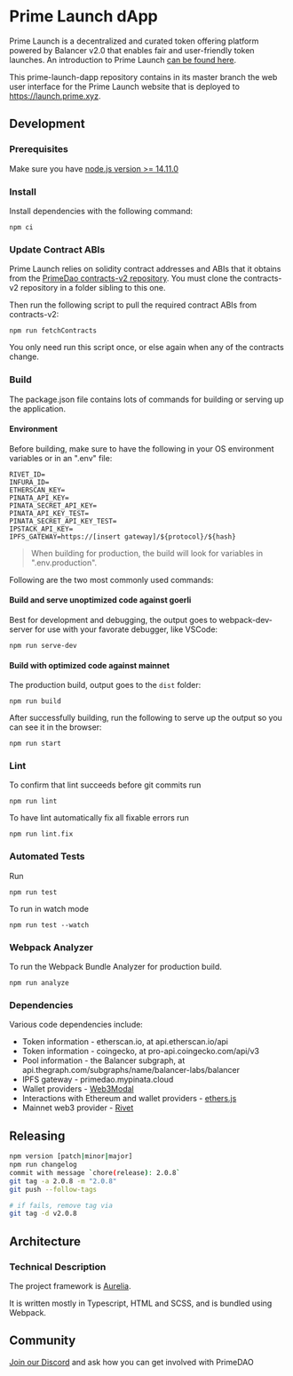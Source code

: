 # Prime Launch dApp
Prime Launch is a decentralized and curated token offering platform powered by Balancer v2.0 that enables fair and user-friendly token launches. An introduction to Prime Launch [can be found here](https://medium.com/primedao/introducing-prime-launch-c423e702dda9).

This prime-launch-dapp repository contains in its master branch the web user interface for the Prime Launch website that is deployed to https://launch.prime.xyz.

## Development

### Prerequisites
Make sure you have [node.js version >= 14.11.0](https://nodejs.org/en/)

### Install
Install dependencies with the following command:
```
npm ci
```
### Update Contract ABIs
Prime Launch relies on solidity contract addresses and ABIs that it obtains from the [PrimeDao contracts-v2 repository](https://github.com/PrimeDAO/contracts-v2). You must clone the contracts-v2 repository in a folder sibling to this one.

Then run the following script to pull the required contract ABIs from contracts-v2:
```
npm run fetchContracts
```
You only need run this script once, or else again when any of the contracts change.

### <a name="build"></a> Build
The package.json file contains lots of commands for building or serving up the application.

#### Environment
Before building, make sure to have the following in your OS environment variables or in an ".env" file:
```
RIVET_ID=
INFURA_ID=
ETHERSCAN_KEY=
PINATA_API_KEY=
PINATA_SECRET_API_KEY=
PINATA_API_KEY_TEST=
PINATA_SECRET_API_KEY_TEST=
IPSTACK_API_KEY=
IPFS_GATEWAY=https://[insert gateway]/${protocol}/${hash}
```
>When building for production, the build will look for variables in ".env.production".

Following are the two most commonly used commands:

#### Build and serve unoptimized code against goerli
Best for development and debugging, the output goes to webpack-dev-server for use with your favorate debugger, like VSCode:
```
npm run serve-dev
```
#### Build with optimized code against mainnet
The production build, output goes to the `dist` folder:
```
npm run build
```
After successfully building, run the following to serve up the output so you can see it in the browser:
```
npm run start
```
### Lint
To confirm that lint succeeds before git commits run
```
npm run lint
```
To have lint automatically fix all  fixable errors run
```
npm run lint.fix
```
### Automated Tests
Run
```
npm run test
```
To run in watch mode
```
npm run test --watch
```
### Webpack Analyzer
To run the Webpack Bundle Analyzer for production build.
```
npm run analyze
```
### Dependencies
Various code dependencies include:
* Token information - etherscan.io, at api.etherscan.io/api
* Token information - coingecko, at pro-api.coingecko.com/api/v3
* Pool information - the Balancer subgraph, at api.thegraph.com/subgraphs/name/balancer-labs/balancer
* IPFS gateway - primedao.mypinata.cloud
* Wallet providers - [Web3Modal](https://github.com/Web3Modal/web3modal)
* Interactions with Ethereum and wallet providers - [ethers.js](https://docs.ethers.io/v5/)
* Mainnet web3 provider - [Rivet](https://rivet.cloud/)

## Releasing
```bash
npm version [patch|minor|major]
npm run changelog
commit with message `chore(release): 2.0.8`
git tag -a 2.0.8 -m "2.0.8"
git push --follow-tags

# if fails, remove tag via
git tag -d v2.0.8
```

## Architecture
### Technical Description
The project framework is [Aurelia](https://aurelia.io).

It is written mostly in Typescript, HTML and SCSS, and is bundled using Webpack.

## Community
[Join our Discord](https://discord.gg/primedao) and ask how you can get involved with PrimeDAO
